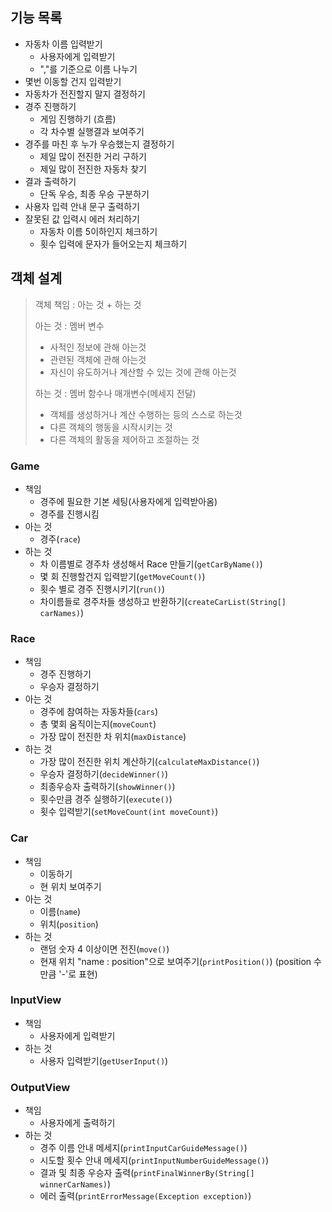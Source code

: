 
## 기능 목록
- 자동차 이름 입력받기
    - 사용자에게 입력받기
    - ","를 기준으로 이름 나누기
- 몇번 이동할 건지 입력받기
- 자동차가 전진할지 말지 결정하기
- 경주 진행하기
    - 게임 진행하기 (흐름)
    - 각 차수별 실행결과 보여주기
- 경주를 마친 후 누가 우승했는지 결정하기
    - 제일 많이 전진한 거리 구하기
    - 제일 많이 전진한 자동차 찾기
- 결과 출력하기
    - 단독 우승, 최종 우승 구분하기
- 사용자 입력 안내 문구 출력하기
- 잘못된 값 입력시 에러 처리하기
    - 자동차 이름 5이하인지 체크하기
    - 횟수 입력에 문자가 들어오는지 체크하기

## 객체 설계
> 객체 책임 : 아는 것 + 하는 것
>
> 아는 것 : 멤버 변수
> - 사적인 정보에 관해 아는것
> - 관련된 객체에 관해 아는것
> - 자신이 유도하거나 계산할 수 있는 것에 관해 아는것
>
> 하는 것 : 멤버 함수나 매개변수(메세지 전달)
> - 객체를 생성하거나 계산 수행하는 등의 스스로 하는것
> - 다른 객체의 행동을 시작시키는 것
> - 다른 객체의 활동을 제어하고 조절하는 것

### Game
- 책임
    - 경주에 필요한 기본 세팅(사용자에게 입력받아옴)
    - 경주를 진행시킴
- 아는 것
    - 경주(`race`)
- 하는 것
    - 차 이름별로 경주차 생성해서 Race 만들기(`getCarByName()`)
    - 몇 회 진행할건지 입력받기(`getMoveCount()`)
    - 횟수 별로 경주 진행시키기(`run()`)
    - 차이름들로 경주차들 생성하고 반환하기(`createCarList(String[] carNames)`)

### Race
- 책임
    - 경주 진행하기
    - 우승자 결정하기
- 아는 것
    - 경주에 참여하는 자동차들(`cars`)
    - 총 몇회 움직이는지(`moveCount`)
    - 가장 많이 전진한 차 위치(`maxDistance`)
- 하는 것
    - 가장 많이 전진한 위치 계산하기(`calculateMaxDistance()`)
    - 우승자 결정하기(`decideWinner()`)
    - 최종우승자 출력하기(`showWinner()`)
    - 횟수만큼 경주 실행하기(`execute()`)
    - 횟수 입력받기(`setMoveCount(int moveCount)`)

### Car
- 책임
    - 이동하기
    - 현 위치 보여주기
- 아는 것
    - 이름(`name`)
    - 위치(`position`)
- 하는 것
    - 랜덤 숫자 4 이상이면 전진(`move()`)
    - 현재 위치 "name : position"으로 보여주기(`printPosition()`) (position 수만큼 '-'로 표현)

### InputView
- 책임
    - 사용자에게 입력받기
- 하는 것
    - 사용자 입력받기(`getUserInput()`)

### OutputView
- 책임
    - 사용자에게 출력하기
- 하는 것
    - 경주 이름 안내 메세지(`printInputCarGuideMessage()`)
    - 시도할 횟수 안내 메세지(`printInputNumberGuideMessage()`)
    - 결과 및 최종 우승자 출력(`printFinalWinnerBy(String[] winnerCarNames)`)
    - 에러 출력(`printErrorMessage(Exception exception)`)
  